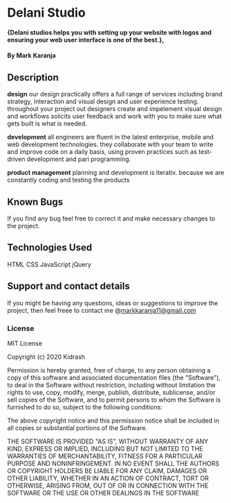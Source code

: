 # Delani Studio

#### {Delani studios helps you with setting up your website with logos and ensuring  your web user interface is one of the best.},

#### By Mark Karanja

## Description
**design**
our design practically offers a full range of services including brand strategy, interaction and visual design and user experience testing.
throughout your project out designers create and impelement visual design and workflows solicits user feedback and work with you to make sure what gets built is what is needed.

**development**
all engineers are fluent in the latest enterprise, mobile and web development technologies.
they collaborate with your team to write and improve code on a daily basis, using proven practices such as test-driven development and pari programming.

**product management**
planning and development is iterativ. because we are constantly coding and testing the products 

## Known Bugs
If you find any bug feel free to correct it and make necessary changes to the project. 

## Technologies Used
HTML
CSS
JavaScript
jQuery

## Support and contact details
If you might be having any questions, ideas or suggestions to improve the project,  then feel freee to contact me
@markkaranja11@gmail.com
 
### License
MIT License

Copyright (c) 2020 Kidrash

Permission is hereby granted, free of charge, to any person obtaining a copy of this software and associated documentation files (the "Software"), to deal in the Software without restriction, including without limitation the rights to use, copy, modify, merge, publish, distribute, sublicense, and/or sell copies of the Software, and to permit persons to whom the Software is furnished to do so, subject to the following conditions:

The above copyright notice and this permission notice shall be included in all copies or substantial portions of the Software.

THE SOFTWARE IS PROVIDED "AS IS", WITHOUT WARRANTY OF ANY KIND, EXPRESS OR IMPLIED, INCLUDING BUT NOT LIMITED TO THE WARRANTIES OF MERCHANTABILITY, FITNESS FOR A PARTICULAR PURPOSE AND NONINFRINGEMENT. IN NO EVENT SHALL THE AUTHORS OR COPYRIGHT HOLDERS BE LIABLE FOR ANY CLAIM, DAMAGES OR OTHER LIABILITY, WHETHER IN AN ACTION OF CONTRACT, TORT OR OTHERWISE, ARISING FROM, OUT OF OR IN CONNECTION WITH THE SOFTWARE OR THE USE OR OTHER DEALINGS IN THE SOFTWARE

